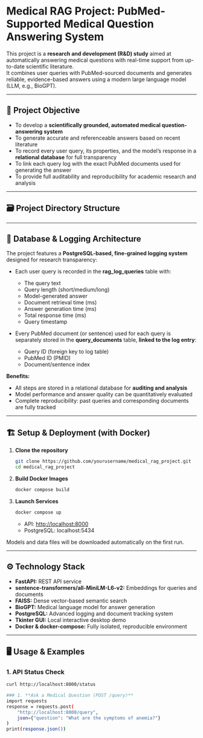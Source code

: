 # Medical RAG Project: PubMed-Supported Medical Question Answering System

This project is a **research and development (R&D) study** aimed at automatically answering medical questions with real-time support from up-to-date scientific literature.  
It combines user queries with PubMed-sourced documents and generates reliable, evidence-based answers using a modern large language model (LLM, e.g., BioGPT).

---

## 🔬 Project Objective

- To develop a **scientifically grounded, automated medical question-answering system**
- To generate accurate and referenceable answers based on recent literature
- To record every user query, its properties, and the model’s response in a **relational database** for full transparency
- To link each query log with the exact PubMed documents used for generating the answer
- To provide full auditability and reproducibility for academic research and analysis

---

## 🗃️ Project Directory Structure



---

## 💾 **Database & Logging Architecture**

The project features a **PostgreSQL-based, fine-grained logging system** designed for research transparency:

- Each user query is recorded in the **rag_log_queries** table with:
  - The query text
  - Query length (short/medium/long)
  - Model-generated answer
  - Document retrieval time (ms)
  - Answer generation time (ms)
  - Total response time (ms)
  - Query timestamp

- Every PubMed document (or sentence) used for each query is separately stored in the **query_documents** table, **linked to the log entry**:
  - Query ID (foreign key to log table)
  - PubMed ID (PMID)
  - Document/sentence index

**Benefits:**
- All steps are stored in a relational database for **auditing and analysis**
- Model performance and answer quality can be quantitatively evaluated
- Complete reproducibility: past queries and corresponding documents are fully tracked

---

## 🏗️ **Setup & Deployment (with Docker)**

1. **Clone the repository**
    ```bash
    git clone https://github.com/yourusername/medical_rag_project.git
    cd medical_rag_project
    ```

2. **Build Docker Images**
    ```bash
    docker compose build
    ```

3. **Launch Services**
    ```bash
    docker compose up
    ```
    - API: [http://localhost:8000](http://localhost:8000)
    - PostgreSQL: localhost:5434

Models and data files will be downloaded automatically on the first run.

---

## ⚙️ **Technology Stack**

- **FastAPI:** REST API service
- **sentence-transformers/all-MiniLM-L6-v2:** Embeddings for queries and documents
- **FAISS:** Dense vector-based semantic search
- **BioGPT:** Medical language model for answer generation
- **PostgreSQL:** Advanced logging and document tracking system
- **Tkinter GUI:** Local interactive desktop demo
- **Docker & docker-compose:** Fully isolated, reproducible environment

---

## 🖥️ **Usage & Examples**

### 1. **API Status Check**
```bash
curl http://localhost:8000/status

### 1. **Ask a Medical Question (POST /query)**
import requests
response = requests.post(
    "http://localhost:8000/query",
    json={"question": "What are the symptoms of anemia?"}
)
print(response.json())


